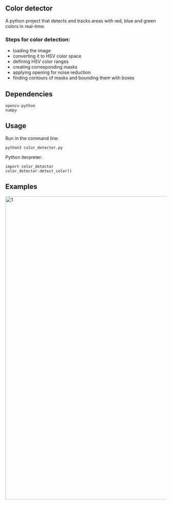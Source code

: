 ## Color detector
A python project that detects and tracks areas with red, blue and green colors in real-time.
### Steps for color detection:
- loading the image
- converting it to HSV color space
- defining HSV color ranges
- creating corresponding masks
- applying opening for noise reduction
- finding contours of masks and bounding them with boxes

## Dependencies
```
opencv-python
numpy
```

## Usage
Run in the command line:
```
python3 color_detector.py
```
Python iterpreter:
```python3
import color_detector
color_detector.detect_color()
```
## Examples
<img width="947" alt="1" src="https://github.com/user-attachments/assets/5b3fe63e-92e4-414a-885c-539ecb4a2f8f" />
